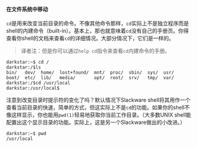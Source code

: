 #### 在文件系统中移动

`cd`是用来改变当前目录的命令。不像其他命令那样，`cd`实际上不是独立程序而是shell的内建命令（built-in）。基本上，那也就意味着`cd`没有自己的手册页。你得查看你shell的文档来查看`cd`的详细情况。大部分情况下，它们是一样的。

> 译者注：但是你可以通过`help cd`指令来查看`cd`内建命令的手册。

```
darkstar:~$ cd /
darkstar:/$ls
bin/   dev/  home/  lost+found/  mnt/  proc/  sbin/  sys/  usr/
boot/  etc/  lib/   media/       opt/  root/  srv/   tmp/  var/
darkstar:/$cd /usr/local
darkstar:/usr/local$
```

注意到改变目录时提示符的变化了吗？默认情况下Slackware shell将其用作一个查看当前目录的快速，简单的方式，但这实际上不是`cd`的功能。如果你的shell不像这样显示，你也能用`pwd(1)`轻易地获取你当前工作目录。（大多数UNIX shell能配置出这个显示目录的功能。实际上，这是另一个Slackware做出的小改进。）

```
darkstar:~$ pwd
/usr/local
```

